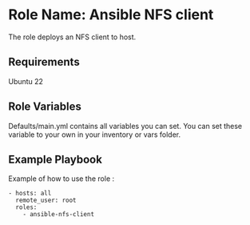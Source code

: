 Role Name: Ansible NFS client
=========

The role deploys an NFS client to host.

Requirements
------------

Ubuntu 22

Role Variables
--------------

Defaults/main.yml contains all variables you can set. You can set these variable to your own in your inventory or vars folder.


Example Playbook
----------------

Example of how to use the role :

    - hosts: all
      remote_user: root
      roles:
        - ansible-nfs-client


